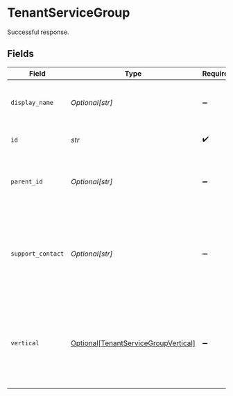 # TenantServiceGroup

Successful response.


## Fields

| Field                                                                                              | Type                                                                                               | Required                                                                                           | Description                                                                                        | Example                                                                                            |
| -------------------------------------------------------------------------------------------------- | -------------------------------------------------------------------------------------------------- | -------------------------------------------------------------------------------------------------- | -------------------------------------------------------------------------------------------------- | -------------------------------------------------------------------------------------------------- |
| `display_name`                                                                                     | *Optional[str]*                                                                                    | :heavy_minus_sign:                                                                                 | The tenant service group's display name.<br/>                                                      | Example TSG                                                                                        |
| `id`                                                                                               | *str*                                                                                              | :heavy_check_mark:                                                                                 | The tenant service group's ID.                                                                     | 1378242802                                                                                         |
| `parent_id`                                                                                        | *Optional[str]*                                                                                    | :heavy_minus_sign:                                                                                 | The TSG ID for this tenant service group's parent.<br/>                                            | 1378242802                                                                                         |
| `support_contact`                                                                                  | *Optional[str]*                                                                                    | :heavy_minus_sign:                                                                                 | The email address of the person or organization that should<br/>be contacted for support of this TSG.<br/> | user@example.com                                                                                   |
| `vertical`                                                                                         | [Optional[TenantServiceGroupVertical]](../../models/shared/tenantservicegroupvertical.md)          | :heavy_minus_sign:                                                                                 | A token that identifies the business vertical supported by the SASE<br/>products managed by this TSG.<br/> | High Tech                                                                                          |